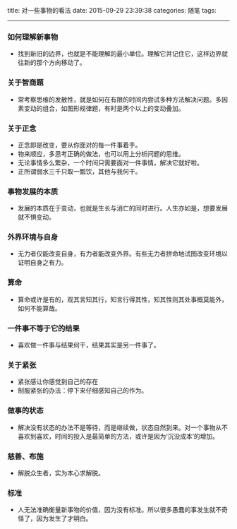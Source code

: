 title: 对一些事物的看法
date: 2015-09-29 23:39:38
categories: 随笔
tags:

---

### 如何理解新事物
* 找到新旧的边界，也就是不能理解的最小单位。理解它并记住它，这样边界就往新的那个方向移动了。

### 关于智商题
* 常考察思维的发散性，就是如何在有限的时间内尝试多种方法解决问题。多因素变动的组合，如图形规律题，有时是两个以上的变动叠加。
<!--more-->

### 关于正念
* 正念即是改变，要从你面对的每一件事着手。
* 物来顺应，多思考正确的做法，也可以用上分析问题的思维。
* 无论事情多么繁杂，一个时间只需要面对一件事情，解决它就好啦。
* 正所谓弱水三千只取一瓢饮，其他与我何干。

### 事物发展的本质
* 发展的本质在于变动，也就是生长与消亡的同时进行。人生亦如是，想要发展就不惧变动。

### 外界环境与自身
* 无力者仅能改变自身，有力者能改变外界。有些无力者拼命地试图改变环境以证明自身之有力。

### 算命
* 算命或许是有的，观其言知其行，知言行得其性，知其性则其处事概莫能外，如何不能算哉。

### 一件事不等于它的结果
* 喜欢做一件事与结果何干，结果其实是另一件事了。

### 关于紧张
* 紧张感让你感觉到自己的存在
* 制服紧张的办法：停下来仔细感知自己的作为。

### 做事的状态
* 解决没有状态的办法不是等待，而是继续做，状态自然到来。对一个事物从不喜欢到喜欢，时间的投入是最简单的方法，或许是因为‘沉没成本’的增加。

### 慈善、布施
* 解脱众生者，实为本心求解脱。

### 标准
* 人无法准确衡量新事物的价值，因为没有标准。所以很多愚蠢的事发生就不奇怪了，因为发生了才明白。